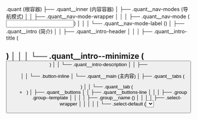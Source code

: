 .quant (根容器)
├── .quant__inner (内容容器)
│   ├── .quant__nav-modes (导航模式)
│   │   ├── .quant__nav-mode-wrapper
│   │   │   ├── .quant__nav-mode (<input>)
│   │   │   └── .quant__nav-mode-label (<label>)
│   ├── .quant__intro (简介)
│   │   ├── .quant__intro-header
│   │   │   ├── .quant__intro-title (<h2>)
│   │   │   └── .quant__intro--minimize (<button>)
│   │   └── .quant__intro-description
│   │       ├── <ul>
│   │       └── .button-inline
│   └── .quant__main (主内容)
│       ├── .quant__tabs (<ul>)
│       │   └── .quant__tab (<li>)
│       ├── .quant__buttons
│       │   ├── .quant__buttons-line
│       │   │   ├── .group .group--template
│       │   │   │   ├── .group__name (<span>)
│       │   │   │   ├── .select-wrapper
│       │   │   │   │   └── .select-default (<select>)
│       │   │   │   └── .button-default
│       │   │   └── .group .group--description
│       │   │       ├── .group__name (<span>)
│       │   │       └── .group__input-text (<input>)
│       └── #shader-quant
│           ├── #shader-quant-cm
│           │   ├── #search-page
│           │   └── .auth-container
│           └── .quant__controls
│               ├── .quant__controls-left
│               │   ├── .button-default
│               │   ├── .button-icon
│               │   └── .button-separator
│               └── .quant__controls-right
│                   ├── .time (<span>)
│                   ├── .fps (<span>)
│                   ├── .button-icon
│                   └── .select-wrapper
